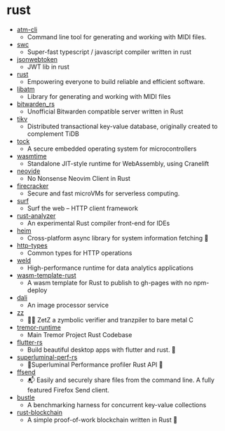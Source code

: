 # rust
- [atm-cli](https://github.com/allthemusicllc/atm-cli)
  - Command line tool for generating and working with MIDI files.
- [swc](https://github.com/swc-project/swc)
  - Super-fast typescript / javascript compiler written in rust
- [jsonwebtoken](https://github.com/Keats/jsonwebtoken)
  - JWT lib in rust
- [rust](https://github.com/rust-lang/rust)
  - Empowering everyone to build reliable and efficient software.
- [libatm](https://github.com/allthemusicllc/libatm)
  - Library for generating and working with MIDI files
- [bitwarden_rs](https://github.com/dani-garcia/bitwarden_rs)
  - Unofficial Bitwarden compatible server written in Rust
- [tikv](https://github.com/tikv/tikv)
  - Distributed transactional key-value database, originally created to complement TiDB
- [tock](https://github.com/tock/tock)
  - A secure embedded operating system for microcontrollers
- [wasmtime](https://github.com/bytecodealliance/wasmtime)
  - Standalone JIT-style runtime for WebAssembly, using Cranelift
- [neovide](https://github.com/Kethku/neovide)
  - No Nonsense Neovim Client in Rust
- [firecracker](https://github.com/firecracker-microvm/firecracker)
  - Secure and fast microVMs for serverless computing.
- [surf](https://github.com/http-rs/surf)
  - Surf the web – HTTP client framework
- [rust-analyzer](https://github.com/rust-analyzer/rust-analyzer)
  - An experimental Rust compiler front-end for IDEs
- [heim](https://github.com/heim-rs/heim)
  - Cross-platform async library for system information fetching 🦀
- [http-types](https://github.com/http-rs/http-types)
  - Common types for HTTP operations
- [weld](https://github.com/weld-project/weld)
  - High-performance runtime for data analytics applications
- [wasm-template-rust](https://github.com/sn99/wasm-template-rust)
  - A wasm template for Rust to publish to gh-pages with no npm-deploy
- [dali](https://github.com/olxgroup-oss/dali)
  - An image processor service
- [zz](https://github.com/aep/zz)
  - 🍺🐙 ZetZ a zymbolic verifier and tranzpiler to bare metal C
- [tremor-runtime](https://github.com/wayfair-tremor/tremor-runtime)
  - Main Tremor Project Rust Codebase
- [flutter-rs](https://github.com/flutter-rs/flutter-rs)
  - Build beautiful desktop apps with flutter and rust. 🌠
- [superluminal-perf-rs](https://github.com/EmbarkStudios/superluminal-perf-rs)
  - 🔆Superluminal Performance profiler Rust API 🦀
- [ffsend](https://github.com/timvisee/ffsend)
  - 📬 Easily and securely share files from the command line. A fully featured Firefox Send client.
- [bustle](https://github.com/jonhoo/bustle)
  - A benchmarking harness for concurrent key-value collections
- [rust-blockchain](https://github.com/lalotai/rust-blockchain)
  - A simple proof-of-work blockchain written in Rust 🦀
